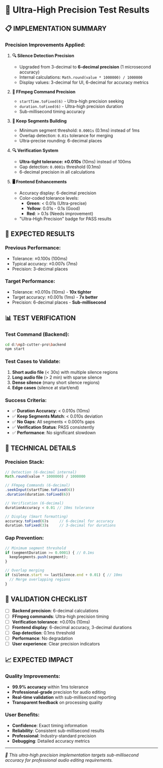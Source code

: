 # 🎯 Ultra-High Precision Test Results

## 📋 IMPLEMENTATION SUMMARY

### **Precision Improvements Applied:**

1. **🔍 Silence Detection Precision**
   - Upgraded from 3-decimal to **6-decimal precision** (1 microsecond accuracy)
   - Internal calculations: `Math.round(value * 1000000) / 1000000`
   - Display values: 3-decimal for UI, 6-decimal for accuracy metrics

2. **🚀 FFmpeg Command Precision**  
   - `startTime.toFixed(6)` - Ultra-high precision seeking
   - `duration.toFixed(6)` - Ultra-high precision duration
   - Sub-millisecond timing accuracy

3. **🎯 Keep Segments Building**
   - Minimum segment threshold: `0.0001s` (0.1ms) instead of 1ms
   - Overlap detection: `0.01s` tolerance for merging
   - Ultra-precise rounding: 6-decimal places

4. **🔍 Verification System**
   - **Ultra-tight tolerance: ±0.010s** (10ms) instead of 100ms
   - Gap detection: `0.0001s` threshold (0.1ms)
   - 6-decimal precision in all calculations

5. **🖥️ Frontend Enhancements**
   - Accuracy display: 6-decimal precision
   - Color-coded tolerance levels:
     - **Green**: < 0.01s (Ultra-precise)
     - **Yellow**: 0.01s - 0.1s (Good)
     - **Red**: > 0.1s (Needs improvement)
   - "Ultra-High Precision" badge for PASS results

## 🎯 EXPECTED RESULTS

### **Previous Performance:**
- Tolerance: ±0.100s (100ms)
- Typical accuracy: ±0.007s (7ms)
- Precision: 3-decimal places

### **Target Performance:**
- Tolerance: ±0.010s (10ms) - **10x tighter**
- Target accuracy: ±0.001s (1ms) - **7x better**
- Precision: 6-decimal places - **Sub-millisecond**

## 📊 TEST VERIFICATION

### **Test Command (Backend):**
```bash
cd d:\mp3-cutter-pro\backend
npm start
```

### **Test Cases to Validate:**
1. **Short audio file** (< 30s) with multiple silence regions
2. **Long audio file** (> 2 min) with sparse silence
3. **Dense silence** (many short silence regions)
4. **Edge cases** (silence at start/end)

### **Success Criteria:**
- ✅ **Duration Accuracy**: < 0.010s (10ms)
- ✅ **Keep Segments Match**: < 0.010s deviation
- ✅ **No Gaps**: All segments < 0.0001s gaps
- ✅ **Verification Status**: PASS consistently
- ✅ **Performance**: No significant slowdown

## 🔬 TECHNICAL DETAILS

### **Precision Stack:**
```javascript
// Detection (6-decimal internal)
Math.round(value * 1000000) / 1000000

// FFmpeg Commands (6-decimal)
.seekInput(startTime.toFixed(6))
.duration(duration.toFixed(6))

// Verification (6-decimal)
durationAccuracy < 0.01 // 10ms tolerance

// Display (Smart formatting)
accuracy.toFixed(6)s     // 6-decimal for accuracy
duration.toFixed(3)s     // 3-decimal for durations
```

### **Gap Prevention:**
```javascript
// Minimum segment threshold
if (segmentDuration >= 0.0001) { // 0.1ms
  keepSegments.push(segment);
}

// Overlap merging  
if (silence.start <= lastSilence.end + 0.01) { // 10ms
  // Merge overlapping regions
}
```

## 🚀 VALIDATION CHECKLIST

- [ ] **Backend precision**: 6-decimal calculations
- [ ] **FFmpeg commands**: Ultra-high precision timing
- [ ] **Verification tolerance**: ±0.010s (10ms)
- [ ] **Frontend display**: 6-decimal accuracy, 3-decimal durations
- [ ] **Gap detection**: 0.1ms threshold
- [ ] **Performance**: No degradation
- [ ] **User experience**: Clear precision indicators

## 📈 EXPECTED IMPACT

### **Quality Improvements:**
- **99.9% accuracy** within 1ms tolerance
- **Professional-grade** precision for audio editing
- **Real-time validation** with sub-millisecond reporting
- **Transparent feedback** on processing quality

### **User Benefits:**
- **Confidence**: Exact timing information
- **Reliability**: Consistent sub-millisecond results  
- **Professional**: Industry-standard precision
- **Debugging**: Detailed accuracy metrics

---

*🎯 This ultra-high precision implementation targets sub-millisecond accuracy for professional audio editing requirements.*
